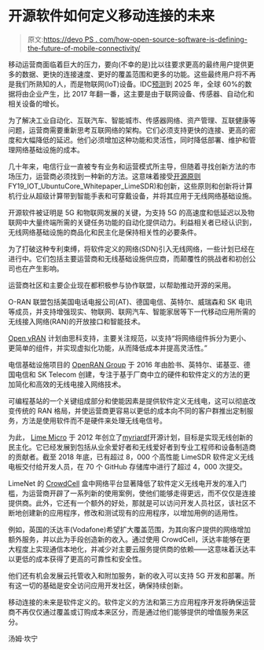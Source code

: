 # 开源软件如何定义移动连接的未来

> 原文:[https://devo PS . com/how-open-source-software-is-defining-the-future-of-mobile-connectivity/](https://devops.com/how-open-source-software-is-defining-the-future-of-mobile-connectivity/)

移动运营商面临着巨大的压力，要向(不幸的是)比以往要求更高的最终用户提供更多的数据、更快的连接速度、更好的覆盖范围和更多的功能。这些最终用户将不再是我们所熟知的人，而是物联网(IoT)设备。IDC[预测](https://www.seagate.com/files/www-content/our-story/trends/files/idc-seagate-dataage-whitepaper.pdf)到 2025 年，全球 60%的数据将由企业产生，比 2017 年翻一番，这主要是由于联网设备、传感器、自动化和相关设备的增长。

为了解决工业自动化、互联汽车、智能城市、传感器网络、资产管理、互联健康等问题，运营商需要重新思考互联网络的架构。它们必须支持更快的连接、更高的密度和大幅降低的延迟。他们必须增加这种功能和灵活性，同时降低部署、维护和管理网络基础设施的成本。

几十年来，电信行业一直被专有业务和运营模式所主导，但随着寻找创新方法的市场压力，运营商必须找到一种新的方法。这意味着接受[开源原则](https://ubuntu.com/engage/ubuntu-lime-telco?utm_source=PR&utm_medium=PR&utm_campaign=2)FY19_IOT_UbuntuCore_Whitepaper_LimeSDR)和创新，这些原则和创新将计算机行业从超级计算带到智能手表和可穿戴设备，并将其应用于无线网络基础设施。

开源软件被证明是 5G 和物联网发展的关键，为支持 5G 的高速度和低延迟以及物联网中大量终端所需的关键任务功能的自动化提供动力。利益相关者已经认识到，无线网络基础设施的商品化和民主化是保持相关性的必要条件。

为了打破这种专利束缚，将软件定义的网络(SDN)引入无线网络，一些计划已经在进行中。它们包括主要运营商和无线基础设施供应商，而颠覆性的挑战者和初创公司也在产生影响。

运营商社区和主要企业现在都积极参与协作联盟，以帮助推动开源的采用。

O-RAN 联盟包括美国电话电报公司(AT)、德国电信、英特尔、威瑞森和 SK 电讯等成员，并支持增强现实、物联网、联网汽车、智能家居等下一代移动应用所需的无线接入网络(RAN)的开放接口和智能技术。

[Open vRAN](https://blogs.cisco.com/sp/cisco-multi-vendor-open-vran-ecosystem-for-mobile-networks) 计划由思科支持，主要关注规范，以支持“将网络组件拆分为更小、更简单的组件，并实现虚拟化功能，从而降低成本并提高灵活性。”

电信基础设施项目的 [OpenRAN Group](https://openran.telecominfraproject.com/) 于 2016 年由脸书、英特尔、诺基亚、德国电信和 SK Telecom 创建，专注于基于厂商中立的硬件和软件定义的方法的更加简化和高效的无线电接入网络技术。

可编程基站的一个关键组成部分和使能因素是提供软件定义无线电，这可以彻底改变传统的 RAN 格局，并使运营商更容易以更低的成本向不同的客户群推出定制服务，方法是使用软件而不是硬件来处理无线电信号。

为此， [Lime Micro](https://limemicro.com/) 于 2012 年创立了[myriardf](https://myriadrf.org/)开源计划，目标是实现无线创新的民主化。它已经发展到包括从业余爱好者和无线爱好者到专业工程师和设备制造商的贡献者。截至 2018 年底，已有超过 8，000 个高性能 LimeSDR 软件定义无线电板交付给开发人员，在 70 个 GitHub 存储库中进行了超过 4，000 次提交。

LimeNet 的 [CrowdCell](https://limemicro.com/app/uploads/2019/02/LimeNet_CrowdCell_product_sheet_v1p0.pdf) 盒中网络平台显著降低了软件定义无线电开发的准入门槛，为运营商开辟了一系列新的使用案例，使他们能够走得更远，而不仅仅是连接提供商。此外，它还有一个额外的好处，那就是可以访问开发人员社区，该社区不断地创建新的应用程序，修改和测试现有的应用程序，以增加用例的适用性。

例如，英国的沃达丰(Vodafone)希望扩大覆盖范围，为其向客户提供的网络增加额外服务，并以此为手段创造新的收入。通过使用 CrowdCell，沃达丰能够在更大程度上实现通信本地化，并减少对主要云服务提供商的依赖——这意味着沃达丰以更低的成本获得了更高的可靠性和安全性。

他们还有机会发展云托管收入和附加服务，新的收入可以支持 5G 开发和部署。所有这一切的基础是安全访问应用开发社区，确保持续创新。

移动连接的未来是软件定义的。软件定义的方法和第三方应用程序开发将确保运营商不再仅仅通过覆盖或订购成本来区分，而是通过他们能够提供的增值服务来区分。

汤姆·坎宁